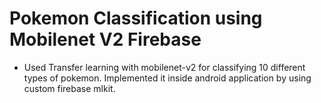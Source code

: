 # Pokemon Classification using Mobilenet V2 Firebase

- Used Transfer learning with mobilenet-v2 for classifying 10 different types of pokemon. Implemented it inside android application by using custom firebase mlkit. 
